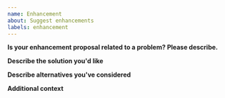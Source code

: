 ```yaml
---
name: Enhancement
about: Suggest enhancements
labels: enhancement
---
```


**Is your enhancement proposal related to a problem? Please describe.**
<!-- A clear and concise description of what the problem is. -->

**Describe the solution you'd like**
<!-- A clear and concise description of what you want to happen. -->

**Describe alternatives you've considered**
<!-- A clear and concise description of any alternative solutions or features you've considered. -->

**Additional context**
<!-- Add any other context or graphics (drag-and-drop an image) about the feature request here. -->
